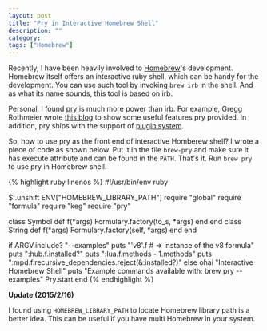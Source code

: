 ```yaml
---
layout: post
title: "Pry in Interactive Homebrew Shell"
description: ""
category:
tags: ["Homebrew"]
---
```


Recently, I have been heavily involved to [Homebrew](https://brew.sh)'s development. Homebrew itself offers an interactive
ruby shell, which can be handy for the development. You can use such tool by invoking `brew irb` in the shell. And as what its
name sounds, this tool is based on irb.

Personal, I found [pry][pry] is much more power than irb. For example, Gregg Rothmeier wrote [this blog][pry-top-5] to show
some useful features pry provided. In addition, pry ships with the support of [plugin system][pry-plugin].

So, how to use pry as the front end of interactive Homberew shell? I wrote a piece of code as shown below. Put it in the file `brew-pry` and
make sure it has execute attribute and can be found in the `PATH`. That's it. Run `brew pry` to use pry in Homebrew shell.

{% highlight ruby linenos %}
#!/usr/bin/env ruby

$:.unshift ENV["HOMEBREW_LIBRARY_PATH"]
require "global"
require "formula"
require "keg"
require "pry"

class Symbol
  def f(*args)
    Formulary.factory(to_s, *args)
  end
end
class String
  def f(*args)
    Formulary.factory(self, *args)
  end
end

if ARGV.include? "--examples"
  puts "'v8'.f # => instance of the v8 formula"
  puts ":hub.f.installed?"
  puts ":lua.f.methods - 1.methods"
  puts ":mpd.f.recursive_dependencies.reject(&:installed?)"
else
  ohai "Interactive Homebrew Shell"
  puts "Example commands available with: brew pry --examples"
  Pry.start
end
{% endhighlight %}

**Update (2015/2/16)**

I found using `HOMEBREW_LIBRARY_PATH` to locate Homebrew library path is a better idea.
This can be useful if you have multi Homebrew in your system.

 [pry]: https://pry.github.io
 [pry-top-5]: https://www.bignerdranch.com/blog/my-top-5-pry-features/
 [pry-plugin]: https://github.com/pry/pry/wiki/Available-plugins
